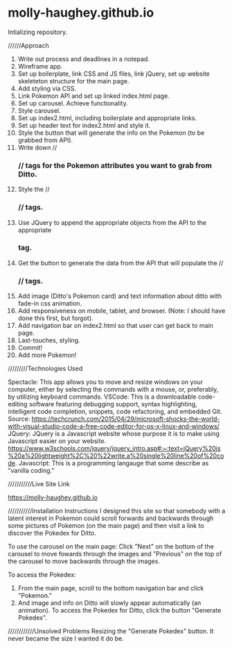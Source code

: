 # molly-haughey.github.io

Intializing repository.

//////Approach
1. Write out process and deadlines in a notepad.
2. Wireframe app.
3. Set up boilerplate, link CSS and JS files, link jQuery, set up website skeleteton structure for the main page.
4. Add styling via CSS.
5. Link Pokemon API and set up linked index.html page.
6. Set up carousel. Achieve functionality.
7. Style carousel.
8. Set up index2.html, including boilerplate and appropriate links.
9. Set up header text for index2.html and style it.
10. Style the button that will generate the info on the Pokemon (to be grabbed from API).
11. Write down //<h3>// tags for the Pokemon attributes you want to grab from Ditto.
  12. Style the //<h3>// tags.
  13. Use JQuery to append the appropriate objects from the API to the appropriate <h3> tag.
  14. Get the button to generate the data from the API that will populate the //<h3>// tags.
  15. Add image (Ditto's Pokemon card) and text information about ditto with fade-in css animation.
  16. Add responsiveness on mobile, tablet, and browser. (Note: I should have done this first, but forgot).
  17. Add navigation bar on index2.html so that user can get back to main page.
  18. Last-touches, styling.
  19. Commit!
  20. Add more Pokemon!
  
  
  /////////Technologies Used
  
  Spectacle: This app allows you to move and resize windows on your computer, either by selecting the commands with a mouse, or, preferably, by utilizing keyboard commands.
  VSCode: This is a downloadable code-editing software featuring debugging support, syntax highlighting, intelligent code completion, snippets, code refactoring, and embedded Git. Source: https://techcrunch.com/2015/04/29/microsoft-shocks-the-world-with-visual-studio-code-a-free-code-editor-for-os-x-linux-and-windows/
  JQuery: JQuery is a Javascript website whose purpose it is to make using Javascript easier on your website. https://www.w3schools.com/jquery/jquery_intro.asp#:~:text=jQuery%20is%20a%20lightweight%2C%20%22write,a%20single%20line%20of%20code.
  Javascript: This is a programming langauge that some describe as "vanilla coding."
  
  
  ///////////Live Site Link
  
  https://molly-haughey.github.io
  
  
  ///////////Installation Instructions
  I designed this site so that somebody with a latent interest in Pokemon could scroll forwards and backwards through some pictures of Pokemon (on the main page) and then visit a link to discover the Pokedex for Ditto. 
  
  To use the carousel on the main page:
  Click "Next" on the bottom of the carousel to move fowards through the images and "Previous" on the top of the carousel to move backwards through the images.
  
  To access the Pokedex:
  1. From the main page, scroll to the bottom navigation bar and click "Pokemon."
  2. And image and info on Ditto will slowly appear automatically (an animation). To access the Pokedex for Ditto, click the button "Generate Pokedex".
 
 ////////////Unsolved Problems
 Resizing the "Generate Pokedex" button. It never became the size I wanted it do be.

  
  
  
